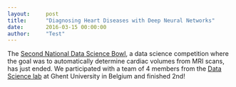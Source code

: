 ```yaml
---
layout:     post
title:      "Diagnosing Heart Diseases with Deep Neural Networks"
date:       2016-03-15 00:00:00
author:     "Test"
---
```



The [Second National Data Science Bowl](https://www.kaggle.com/c/second-annual-data-science-bowl), a data science competition where the goal was to automatically determine cardiac volumes from MRI scans, has just ended. We participated with a team of 4 members from the [Data Science lab](http://datasciencelab.ugent.be/MembersList) at Ghent University in Belgium and finished 2nd!

